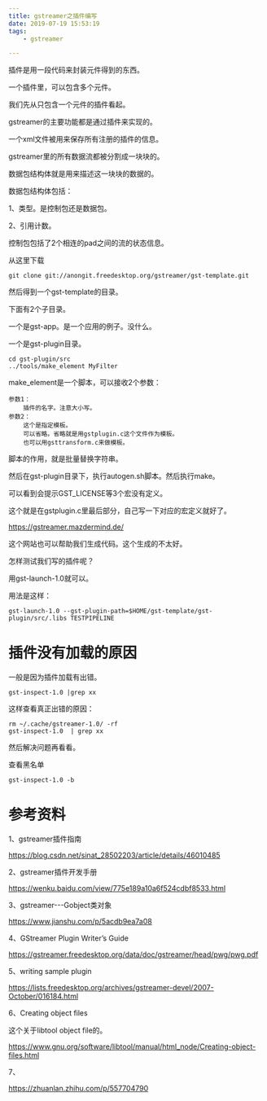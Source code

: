 ```yaml
---
title: gstreamer之插件编写
date: 2019-07-19 15:53:19
tags:
	- gstreamer

---
```




插件是用一段代码来封装元件得到的东西。

一个插件里，可以包含多个元件。

我们先从只包含一个元件的插件看起。

gstreamer的主要功能都是通过插件来实现的。

一个xml文件被用来保存所有注册的插件的信息。



gstreamer里的所有数据流都被分割成一块块的。

数据包结构体就是用来描述这一块块的数据的。

数据包结构体包括：

1、类型。是控制包还是数据包。

2、引用计数。

控制包包括了2个相连的pad之间的流的状态信息。



从这里下载

```
git clone git://anongit.freedesktop.org/gstreamer/gst-template.git
```

然后得到一个gst-template的目录。

下面有2个子目录。

一个是gst-app。是一个应用的例子。没什么。

一个是gst-plugin目录。

```
cd gst-plugin/src
../tools/make_element MyFilter 
```

make_element是一个脚本，可以接收2个参数：

```
参数1：
	插件的名字。注意大小写。
参数2：
	这个是指定模板。
	可以省略。省略就是用gstplugin.c这个文件作为模板。
	也可以用gsttransform.c来做模板。
```

脚本的作用，就是批量替换字符串。

然后在gst-plugin目录下，执行autogen.sh脚本。然后执行make。

可以看到会提示GST_LICENSE等3个宏没有定义。

这个就是在gstplugin.c里最后部分，自己写一下对应的宏定义就好了。



https://gstreamer.mazdermind.de/

这个网站也可以帮助我们生成代码。这个生成的不太好。



怎样测试我们写的插件呢？

用gst-launch-1.0就可以。

用法是这样：

```
gst-launch-1.0 --gst-plugin-path=$HOME/gst-template/gst-plugin/src/.libs TESTPIPELINE
```

# 插件没有加载的原因

一般是因为插件加载有出错。

```
gst-inspect-1.0 |grep xx
```

这样查看真正出错的原因：

```
rm ~/.cache/gstreamer-1.0/ -rf
gst-inspect-1.0  | grep xx
```

然后解决问题再看看。

查看黑名单

```
gst-inspect-1.0 -b
```



# 参考资料

1、gstreamer插件指南

https://blog.csdn.net/sinat_28502203/article/details/46010485

2、gstreamer插件开发手册

https://wenku.baidu.com/view/775e189a10a6f524cdbf8533.html

3、gstreamer---Gobject类对象

https://www.jianshu.com/p/5acdb9ea7a08

4、GStreamer Plugin Writer’s Guide

https://gstreamer.freedesktop.org/data/doc/gstreamer/head/pwg/pwg.pdf

5、writing sample plugin

https://lists.freedesktop.org/archives/gstreamer-devel/2007-October/016184.html

6、Creating object files  

这个关于libtool object file的。

https://www.gnu.org/software/libtool/manual/html_node/Creating-object-files.html

7、

https://zhuanlan.zhihu.com/p/557704790